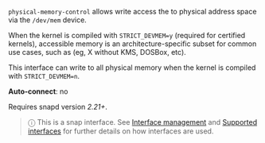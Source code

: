 `physical-memory-control` allows write access the to physical address space via the `/dev/mem` device. 

When the kernel is compiled with `STRICT_DEVMEM=y` (required for certified kernels), accessible memory is an architecture-specific subset for common use cases, such as (eg, X without KMS, DOSBox, etc).

This interface can write to all physical memory when the kernel is compiled with `STRICT_DEVMEM=n`.

**Auto-connect**: no

Requires snapd version _2.21+_.

> ⓘ  This is a snap interface. See [Interface management](/t/interface-management/6154) and [Supported interfaces](/t/supported-interfaces/7744) for further details on how interfaces are used.